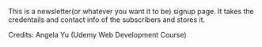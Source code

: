 This is a newsletter(or whatever you want it to be) signup page. It takes the credentails and contact info of the subscribers and stores it.

Credits:
Angela Yu (Udemy Web Development Course)
